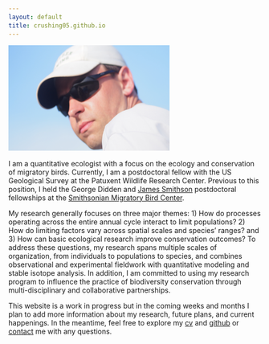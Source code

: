 ```yaml
---
layout: default
title: crushing05.github.io
---
```


<img src="images/headshot.jpg" alt="Headshot" width="321" height="210" class="headshot"/>  

I am a quantitative ecologist with a focus on the ecology and conservation of migratory birds. Currently, I am a postdoctoral fellow with the US Geological Survey at the Patuxent Wildlife Research Center. Previous to this position, I held the George Didden and [James Smithson] postdoctoral fellowships at the [Smithsonian Migratory Bird Center]. 


My research generally focuses on three major themes: 1) How do processes operating across the entire annual cycle interact to limit populations? 2) How do limiting factors vary across spatial scales and species’ ranges? and 3) How can basic ecological research improve conservation outcomes? To address these questions, my research spans multiple scales of organization, from individuals to populations to species, and combines observational and experimental fieldwork with quantitative modeling and stable isotope analysis. In addition, I am committed to using my research program to influence the practice of biodiversity conservation through multi-disciplinary and collaborative partnerships.

This website is a work in progress but in the coming weeks and months I plan to add more information about my research, future plans, and current happenings. In the meantime, feel free to explore my [cv] and [github] or [contact] me with any questions. 

[Smithsonian Migratory Bird Center]: http://nationalzoo.si.edu/scbi/migratorybirds/
[Conservation Biology Institute]: https://nationalzoo.si.edu/scbi/
[github]: https://github.com/crushing05
[James Smithson]: http://www.smithsonianofi.com/fellowship-opportunities/james-smithson-fellowship-program/
[dissertation]: http://drum.lib.umd.edu/handle/1903/15377
[Behavior, Ecology, Evolution, and Systematics]: http://www.bisi.umd.edu/bees/
[contact]: http://crushing05.github.io/contact.html
[cv]: http://crushing05.github.io/cv.html

